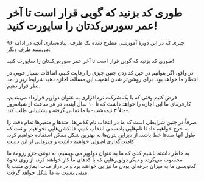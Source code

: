 # طوری کد بزنید که گویی قرار است تا آخر عمر سورس‌کدتان را ساپورت کنید!

۹۶ چیزی که در این دورهٔ آموزشی مطرح شده یک طرف، پیاده‌سازی آنچه در ادامه می‌بینید طرف دیگر:

طوری کد بزنید که گویی قرار است تا آخر عمر سورس‌کدتان را ساپورت کنید!

در واقع، اگر بتوانیم در حین کد زدن چنین چیزی را رعایت کنیم، اتفاقات بسیار خوبی در انتظار ما خواهد بود. برای روشن‌تر شدن اهمیت این مسأله، اجازه دهید شرایط زیر را مد نظر قرار دهیم.

فرض کنیم وقتی که با یک شرکت نرم‌افزاری به عنوان دولوپر قرارداد می‌بندیم، کارفرمای ما این اجازه را خواهد داشت که تا ۱۰ سال آینده، در هر ساعت از شبانه‌روز -مثلاً ۳ نیمه‌شب- با ما تماس گرفته و پشتیبانی طلب کند.

صرفاً در چنین شرایطی است که ما در انتخاب نام کلاس‌ها، متدها و متغیرها تمام دقت را به خرج خواهیم داد تا نام‌هایی بامسمی انتخاب کنیم، فانکشن‌هایی نخواهیم نوشت که طول آنها صدها خط باشد، از دیزاین پترن‌ها به بهترین شکل ممکن استفاده خواهیم کرد،‌ کامنت‌گذاری اصولی خواهیم داشت و چیزهایی از این دست.

به خاطر داشته باشیم کدی که ما به عنوان دولوپر می‌نویسیم، به نوعی جزو رزومهٔ ما محسوب می‌گردد و دیگر دولوپرهایی که با کدهای ما کار خواهند کرد، از روی نحوهٔ کدنویسی ما به میزان حرفه‌ای بودن ما نیز پی خواهند برد و در دراز مدت ایماژی مثبت یا منفی نسبت به ما شکل خواهد گرفت.
